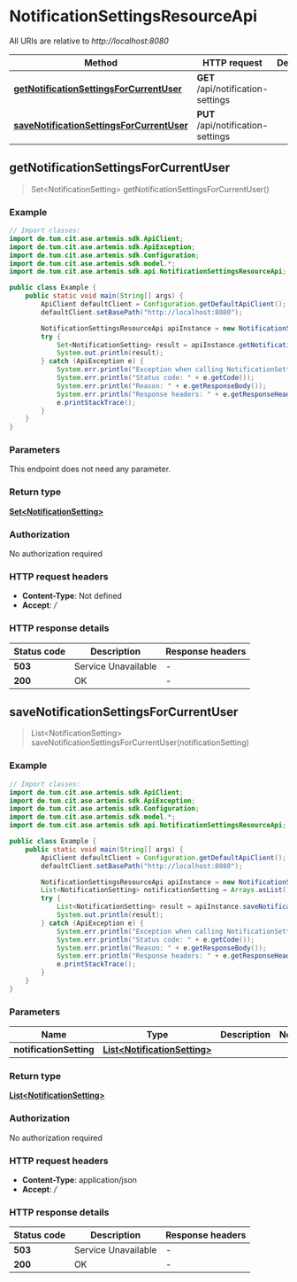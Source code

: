 # NotificationSettingsResourceApi

All URIs are relative to *http://localhost:8080*

| Method | HTTP request | Description |
|------------- | ------------- | -------------|
| [**getNotificationSettingsForCurrentUser**](NotificationSettingsResourceApi.md#getNotificationSettingsForCurrentUser) | **GET** /api/notification-settings |  |
| [**saveNotificationSettingsForCurrentUser**](NotificationSettingsResourceApi.md#saveNotificationSettingsForCurrentUser) | **PUT** /api/notification-settings |  |



## getNotificationSettingsForCurrentUser

> Set&lt;NotificationSetting&gt; getNotificationSettingsForCurrentUser()



### Example

```java
// Import classes:
import de.tum.cit.ase.artemis.sdk.ApiClient;
import de.tum.cit.ase.artemis.sdk.ApiException;
import de.tum.cit.ase.artemis.sdk.Configuration;
import de.tum.cit.ase.artemis.sdk.model.*;
import de.tum.cit.ase.artemis.sdk.api.NotificationSettingsResourceApi;

public class Example {
    public static void main(String[] args) {
        ApiClient defaultClient = Configuration.getDefaultApiClient();
        defaultClient.setBasePath("http://localhost:8080");

        NotificationSettingsResourceApi apiInstance = new NotificationSettingsResourceApi(defaultClient);
        try {
            Set<NotificationSetting> result = apiInstance.getNotificationSettingsForCurrentUser();
            System.out.println(result);
        } catch (ApiException e) {
            System.err.println("Exception when calling NotificationSettingsResourceApi#getNotificationSettingsForCurrentUser");
            System.err.println("Status code: " + e.getCode());
            System.err.println("Reason: " + e.getResponseBody());
            System.err.println("Response headers: " + e.getResponseHeaders());
            e.printStackTrace();
        }
    }
}
```

### Parameters

This endpoint does not need any parameter.

### Return type

[**Set&lt;NotificationSetting&gt;**](NotificationSetting.md)

### Authorization

No authorization required

### HTTP request headers

- **Content-Type**: Not defined
- **Accept**: */*

### HTTP response details
| Status code | Description | Response headers |
|-------------|-------------|------------------|
| **503** | Service Unavailable |  -  |
| **200** | OK |  -  |


## saveNotificationSettingsForCurrentUser

> List&lt;NotificationSetting&gt; saveNotificationSettingsForCurrentUser(notificationSetting)



### Example

```java
// Import classes:
import de.tum.cit.ase.artemis.sdk.ApiClient;
import de.tum.cit.ase.artemis.sdk.ApiException;
import de.tum.cit.ase.artemis.sdk.Configuration;
import de.tum.cit.ase.artemis.sdk.model.*;
import de.tum.cit.ase.artemis.sdk.api.NotificationSettingsResourceApi;

public class Example {
    public static void main(String[] args) {
        ApiClient defaultClient = Configuration.getDefaultApiClient();
        defaultClient.setBasePath("http://localhost:8080");

        NotificationSettingsResourceApi apiInstance = new NotificationSettingsResourceApi(defaultClient);
        List<NotificationSetting> notificationSetting = Arrays.asList(); // List<NotificationSetting> | 
        try {
            List<NotificationSetting> result = apiInstance.saveNotificationSettingsForCurrentUser(notificationSetting);
            System.out.println(result);
        } catch (ApiException e) {
            System.err.println("Exception when calling NotificationSettingsResourceApi#saveNotificationSettingsForCurrentUser");
            System.err.println("Status code: " + e.getCode());
            System.err.println("Reason: " + e.getResponseBody());
            System.err.println("Response headers: " + e.getResponseHeaders());
            e.printStackTrace();
        }
    }
}
```

### Parameters


| Name | Type | Description  | Notes |
|------------- | ------------- | ------------- | -------------|
| **notificationSetting** | [**List&lt;NotificationSetting&gt;**](NotificationSetting.md)|  | |

### Return type

[**List&lt;NotificationSetting&gt;**](NotificationSetting.md)

### Authorization

No authorization required

### HTTP request headers

- **Content-Type**: application/json
- **Accept**: */*

### HTTP response details
| Status code | Description | Response headers |
|-------------|-------------|------------------|
| **503** | Service Unavailable |  -  |
| **200** | OK |  -  |

